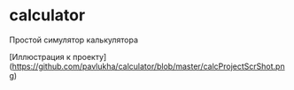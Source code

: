 # calculator
Простой симулятор калькулятора

[Иллюстрация к проекту] (https://github.com/pavlukha/calculator/blob/master/calcProjectScrShot.png)
